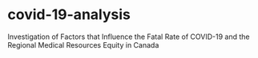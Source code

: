 # covid-19-analysis
Investigation of Factors that Influence the Fatal Rate of COVID-19 and the Regional Medical Resources Equity in Canada
